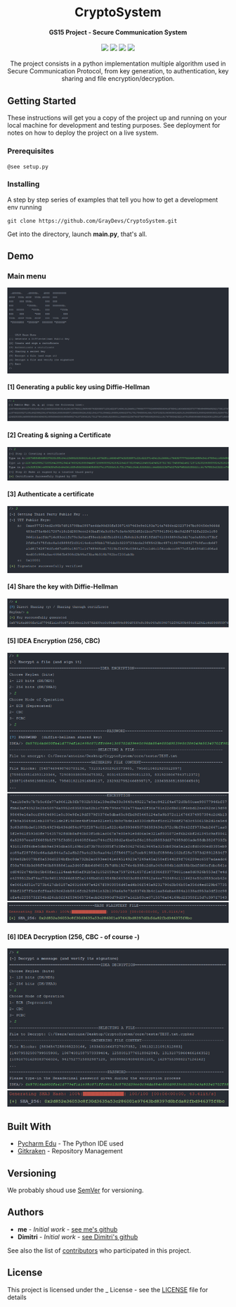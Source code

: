 <h1 align="center">
  CryptoSystem
  <br>
</h1>

<h4 align="center"> GS15 Project - Secure Communication System </h4>

<p align="center">
    <img src=https://badgen.net/badge/Status/on%20standby/grey)>
    <img src="https://badgen.net/badge/release/v0.1.0/blue">
    <img src="https://badgen.net/badge/Python/3.6 | 3.7/blue">
    <img src="https://badgen.net/badge/build/passing/green">
  </br>
  </br>
The project consists in a python implementation multiple algorithm used in Secure Communication Protocol, from key generation, to authentication, key sharing and file encryption/decryption.
</p>

## Getting Started

These instructions will get you a copy of the project up and running on your local machine for development and testing purposes. See deployment for notes on how to deploy the project on a live system.

### Prerequisites

```
@see setup.py
```

### Installing

A step by step series of examples that tell you how to get a development env running

```
git clone https://github.com/GrayDevs/CryptoSystem.git
```

Get into the directory, launch **main.py**, that's all.


## Demo

### Main menu
![Main Menu](IMG_DEMO/main_menu.PNG? "Main Menu")

#### [1] Generating a public key using Diffie-Hellman
![DH Public Key Generation](IMG_DEMO/dh_public_key.PNG? "DH Public Key Generation")

#### [2] Creating & signing a Certificate
![Creating & signing a Certificate](IMG_DEMO/creating_certificate.PNG? "Creating & signing a Certificate")

#### [3] Authenticate a certificate
![Authentication](IMG_DEMO/authentication.PNG? "Authentication")

#### [4] Share the key with Diffie-Hellman
![Authentication](IMG_DEMO/dh_final_key.PNG? "Authentication")

#### [5] IDEA Encryption (256, CBC)
![IDEA Encryption 1](IMG_DEMO/idea_encryption_1.PNG? "Encryption 1")
![IDEA Encryption 2](IMG_DEMO/idea_encryption_2.PNG? "Encryption 2")
![IDEA Encryption 3](IMG_DEMO/idea_encryption_3.PNG? "Encryption 3")

#### [6] IDEA Decryption (256, CBC - of course -)
![IDEA Decryption 1](IMG_DEMO/idea_decryption_1.PNG? "Decryption 1")
![IDEA Decryption 2](IMG_DEMO/idea_decryption_2.PNG? "Decryption 2")

## Built With

* [Pycharm Edu](https://www.jetbrains.com/pycharm/) - The Python IDE used
* [Gitkraken](https://www.gitkraken.com/) - Repository Management

## Versioning

We probably shoud use [SemVer](http://semver.org/) for versioning.

## Authors

* **me** - *Initial work* - [see me's github](https://github.com/GrayDevs/)
* **Dimitri** - *Initial work* - [see Dimitri's github](https://www.youtube.com/watch?v=dQw4w9WgXcQ)

See also the list of [contributors](https://github.com/your/project/contributors) who participated in this project.

## License

This project is licensed under the _ License - see the [LICENSE](LICENSE) file for details
